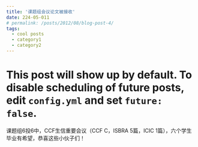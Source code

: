 ```yaml
---
title: '课题组会议论文被接收'
date: 224-05-011
# permalink: /posts/2012/08/blog-post-4/
tags:
  - cool posts
  - category1
  - category2
---
```


# This post will show up by default. To disable scheduling of future posts, edit `config.yml` and set `future: false`. 
课题组6投6中，CCF生信重要会议（CCF C，ISBRA 5篇，ICIC 1篇），六个学生毕业有希望，恭喜这些小伙子们！
